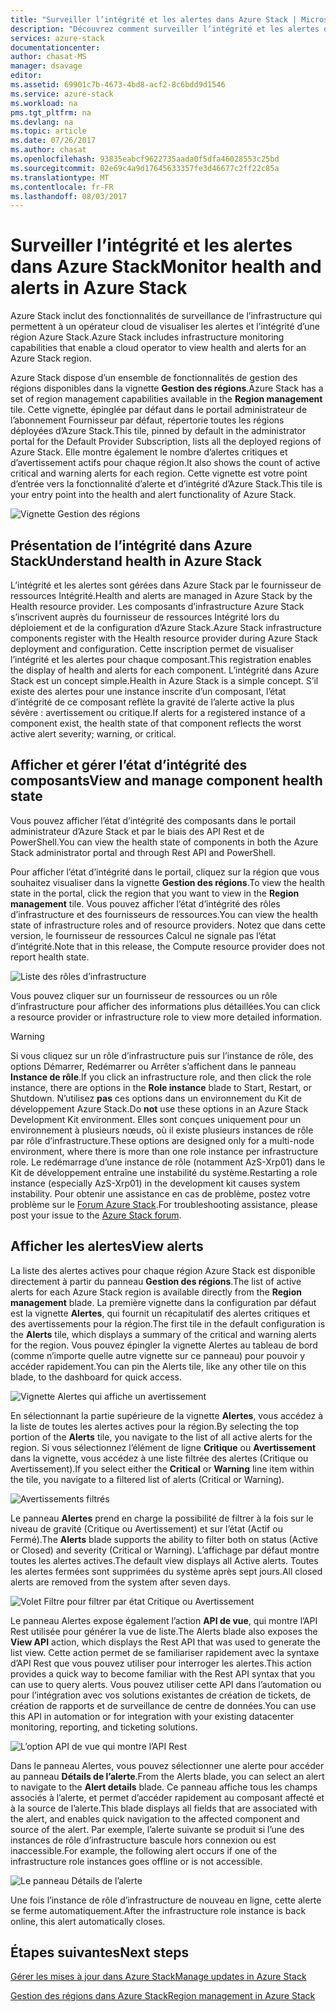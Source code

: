 ```yaml
---
title: "Surveiller l’intégrité et les alertes dans Azure Stack | Microsoft Docs"
description: "Découvrez comment surveiller l’intégrité et les alertes dans Azure Stack."
services: azure-stack
documentationcenter: 
author: chasat-MS
manager: dsavage
editor: 
ms.assetid: 69901c7b-4673-4bd8-acf2-8c6bdd9d1546
ms.service: azure-stack
ms.workload: na
pms.tgt_pltfrm: na
ms.devlang: na
ms.topic: article
ms.date: 07/26/2017
ms.author: chasat
ms.openlocfilehash: 93835eabcf9622735aada0f5dfa46028553c25bd
ms.sourcegitcommit: 02e69c4a9d17645633357fe3d46677c2ff22c85a
ms.translationtype: MT
ms.contentlocale: fr-FR
ms.lasthandoff: 08/03/2017
---
```

# <a name="monitor-health-and-alerts-in-azure-stack"></a><span data-ttu-id="df557-103">Surveiller l’intégrité et les alertes dans Azure Stack</span><span class="sxs-lookup"><span data-stu-id="df557-103">Monitor health and alerts in Azure Stack</span></span>

<span data-ttu-id="df557-104">Azure Stack inclut des fonctionnalités de surveillance de l’infrastructure qui permettent à un opérateur cloud de visualiser les alertes et l’intégrité d’une région Azure Stack.</span><span class="sxs-lookup"><span data-stu-id="df557-104">Azure Stack includes infrastructure monitoring capabilities that enable a cloud operator to view health and alerts for an Azure Stack region.</span></span>

<span data-ttu-id="df557-105">Azure Stack dispose d’un ensemble de fonctionnalités de gestion des régions disponibles dans la vignette **Gestion des régions**.</span><span class="sxs-lookup"><span data-stu-id="df557-105">Azure Stack has a set of region management capabilities available in the **Region management** tile.</span></span> <span data-ttu-id="df557-106">Cette vignette, épinglée par défaut dans le portail administrateur de l’abonnement Fournisseur par défaut, répertorie toutes les régions déployées d’Azure Stack.</span><span class="sxs-lookup"><span data-stu-id="df557-106">This tile, pinned by default in the administrator portal for the Default Provider Subscription, lists all the deployed regions of Azure Stack.</span></span> <span data-ttu-id="df557-107">Elle montre également le nombre d’alertes critiques et d’avertissement actifs pour chaque région.</span><span class="sxs-lookup"><span data-stu-id="df557-107">It also shows the count of active critical and warning alerts for each region.</span></span> <span data-ttu-id="df557-108">Cette vignette est votre point d’entrée vers la fonctionnalité d’alerte et d’intégrité d’Azure Stack.</span><span class="sxs-lookup"><span data-stu-id="df557-108">This tile is your entry point into the health and alert functionality of Azure Stack.</span></span>

 ![Vignette Gestion des régions](media/azure-stack-monitor-health/image1.png)

 ## <a name="understand-health-in-azure-stack"></a><span data-ttu-id="df557-110">Présentation de l’intégrité dans Azure Stack</span><span class="sxs-lookup"><span data-stu-id="df557-110">Understand health in Azure Stack</span></span>

 <span data-ttu-id="df557-111">L’intégrité et les alertes sont gérées dans Azure Stack par le fournisseur de ressources Intégrité.</span><span class="sxs-lookup"><span data-stu-id="df557-111">Health and alerts are managed in Azure Stack by the Health resource provider.</span></span> <span data-ttu-id="df557-112">Les composants d’infrastructure Azure Stack s’inscrivent auprès du fournisseur de ressources Intégrité lors du déploiement et de la configuration d’Azure Stack.</span><span class="sxs-lookup"><span data-stu-id="df557-112">Azure Stack infrastructure components register with the Health resource provider during Azure Stack deployment and configuration.</span></span> <span data-ttu-id="df557-113">Cette inscription permet de visualiser l’intégrité et les alertes pour chaque composant.</span><span class="sxs-lookup"><span data-stu-id="df557-113">This registration enables the display of health and alerts for each component.</span></span> <span data-ttu-id="df557-114">L’intégrité dans Azure Stack est un concept simple.</span><span class="sxs-lookup"><span data-stu-id="df557-114">Health in Azure Stack is a simple concept.</span></span> <span data-ttu-id="df557-115">S’il existe des alertes pour une instance inscrite d’un composant, l’état d’intégrité de ce composant reflète la gravité de l’alerte active la plus sévère : avertissement ou critique.</span><span class="sxs-lookup"><span data-stu-id="df557-115">If alerts for a registered instance of a component exist, the health state of that component reflects the worst active alert severity; warning, or critical.</span></span>
 
 ## <a name="view-and-manage-component-health-state"></a><span data-ttu-id="df557-116">Afficher et gérer l’état d’intégrité des composants</span><span class="sxs-lookup"><span data-stu-id="df557-116">View and manage component health state</span></span>
 
 <span data-ttu-id="df557-117">Vous pouvez afficher l’état d’intégrité des composants dans le portail administrateur d’Azure Stack et par le biais des API Rest et de PowerShell.</span><span class="sxs-lookup"><span data-stu-id="df557-117">You can view the health state of components in both the Azure Stack administrator portal and through Rest API and PowerShell.</span></span>
 
<span data-ttu-id="df557-118">Pour afficher l’état d’intégrité dans le portail, cliquez sur la région que vous souhaitez visualiser dans la vignette **Gestion des régions**.</span><span class="sxs-lookup"><span data-stu-id="df557-118">To view the health state in the portal, click the region that you want to view in the **Region management** tile.</span></span> <span data-ttu-id="df557-119">Vous pouvez afficher l’état d’intégrité des rôles d’infrastructure et des fournisseurs de ressources.</span><span class="sxs-lookup"><span data-stu-id="df557-119">You can view the health state of infrastructure roles and of resource providers.</span></span> <span data-ttu-id="df557-120">Notez que dans cette version, le fournisseur de ressources Calcul ne signale pas l’état d’intégrité.</span><span class="sxs-lookup"><span data-stu-id="df557-120">Note that in this release, the Compute resource provider does not report health state.</span></span>

![Liste des rôles d’infrastructure](media/azure-stack-monitor-health/image2.png)

<span data-ttu-id="df557-122">Vous pouvez cliquer sur un fournisseur de ressources ou un rôle d’infrastructure pour afficher des informations plus détaillées.</span><span class="sxs-lookup"><span data-stu-id="df557-122">You can click a resource provider or infrastructure role to view more detailed information.</span></span>

> [!WARNING]
><span data-ttu-id="df557-123">Si vous cliquez sur un rôle d’infrastructure puis sur l’instance de rôle, des options Démarrer, Redémarrer ou Arrêter s’affichent dans le panneau **Instance de rôle**.</span><span class="sxs-lookup"><span data-stu-id="df557-123">If you click an infrastructure role, and then click the role instance, there are options in the **Role instance** blade to Start, Restart, or Shutdown.</span></span> <span data-ttu-id="df557-124">N’utilisez **pas** ces options dans un environnement du Kit de développement Azure Stack.</span><span class="sxs-lookup"><span data-stu-id="df557-124">Do **not** use these options in an Azure Stack Development Kit environment.</span></span> <span data-ttu-id="df557-125">Elles sont conçues uniquement pour un environnement à plusieurs nœuds, où il existe plusieurs instances de rôle par rôle d’infrastructure.</span><span class="sxs-lookup"><span data-stu-id="df557-125">These options are designed only for a multi-node environment, where there is more than one role instance per infrastructure role.</span></span> <span data-ttu-id="df557-126">Le redémarrage d’une instance de rôle (notamment AzS-Xrp01) dans le Kit de développement entraîne une instabilité du système.</span><span class="sxs-lookup"><span data-stu-id="df557-126">Restarting a role instance (especially AzS-Xrp01) in the development kit causes system instability.</span></span> <span data-ttu-id="df557-127">Pour obtenir une assistance en cas de problème, postez votre problème sur le [Forum Azure Stack](https://aka.ms/azurestackforum).</span><span class="sxs-lookup"><span data-stu-id="df557-127">For troubleshooting assistance, please post your issue to the [Azure Stack forum](https://aka.ms/azurestackforum).</span></span>
>
 
## <a name="view-alerts"></a><span data-ttu-id="df557-128">Afficher les alertes</span><span class="sxs-lookup"><span data-stu-id="df557-128">View alerts</span></span>

<span data-ttu-id="df557-129">La liste des alertes actives pour chaque région Azure Stack est disponible directement à partir du panneau **Gestion des régions**.</span><span class="sxs-lookup"><span data-stu-id="df557-129">The list of active alerts for each Azure Stack region is available directly from the **Region management** blade.</span></span> <span data-ttu-id="df557-130">La première vignette dans la configuration par défaut est la vignette **Alertes**, qui fournit un récapitulatif des alertes critiques et des avertissements pour la région.</span><span class="sxs-lookup"><span data-stu-id="df557-130">The first tile in the default configuration is the **Alerts** tile, which displays a summary of the critical and warning alerts for the region.</span></span> <span data-ttu-id="df557-131">Vous pouvez épingler la vignette Alertes au tableau de bord (comme n’importe quelle autre vignette sur ce panneau) pour pouvoir y accéder rapidement.</span><span class="sxs-lookup"><span data-stu-id="df557-131">You can pin the Alerts tile, like any other tile on this blade, to the dashboard for quick access.</span></span>   

![Vignette Alertes qui affiche un avertissement](media/azure-stack-monitor-health/image3.png)

<span data-ttu-id="df557-133">En sélectionnant la partie supérieure de la vignette **Alertes**, vous accédez à la liste de toutes les alertes actives pour la région.</span><span class="sxs-lookup"><span data-stu-id="df557-133">By selecting the top portion of the **Alerts** tile, you navigate to the list of all active alerts for the region.</span></span> <span data-ttu-id="df557-134">Si vous sélectionnez l’élément de ligne **Critique** ou **Avertissement** dans la vignette, vous accédez à une liste filtrée des alertes (Critique ou Avertissement).</span><span class="sxs-lookup"><span data-stu-id="df557-134">If you select either the **Critical** or **Warning** line item within the tile, you navigate to a filtered list of alerts (Critical or Warning).</span></span> 

![Avertissements filtrés](media/azure-stack-monitor-health/image4.png)
  
<span data-ttu-id="df557-136">Le panneau **Alertes** prend en charge la possibilité de filtrer à la fois sur le niveau de gravité (Critique ou Avertissement) et sur l’état (Actif ou Fermé).</span><span class="sxs-lookup"><span data-stu-id="df557-136">The **Alerts** blade supports the ability to filter both on status (Active or Closed) and severity (Critical or Warning).</span></span> <span data-ttu-id="df557-137">L’affichage par défaut montre toutes les alertes actives.</span><span class="sxs-lookup"><span data-stu-id="df557-137">The default view displays all Active alerts.</span></span> <span data-ttu-id="df557-138">Toutes les alertes fermées sont supprimées du système après sept jours.</span><span class="sxs-lookup"><span data-stu-id="df557-138">All closed alerts are removed from the system after seven days.</span></span>

![Volet Filtre pour filtrer par état Critique ou Avertissement](media/azure-stack-monitor-health/image5.png)

<span data-ttu-id="df557-140">Le panneau Alertes expose également l’action **API de vue**, qui montre l’API Rest utilisée pour générer la vue de liste.</span><span class="sxs-lookup"><span data-stu-id="df557-140">The Alerts blade also exposes the **View API** action, which displays the Rest API that was used to generate the list view.</span></span> <span data-ttu-id="df557-141">Cette action permet de se familiariser rapidement avec la syntaxe d’API Rest que vous pouvez utiliser pour interroger les alertes.</span><span class="sxs-lookup"><span data-stu-id="df557-141">This action provides a quick way to become familiar with the Rest API syntax that you can use to query alerts.</span></span> <span data-ttu-id="df557-142">Vous pouvez utiliser cette API dans l’automation ou pour l’intégration avec vos solutions existantes de création de tickets, de création de rapports et de surveillance de centre de données.</span><span class="sxs-lookup"><span data-stu-id="df557-142">You can use this API in automation or for integration with your existing datacenter monitoring, reporting, and ticketing solutions.</span></span> 

![L’option API de vue qui montre l’API Rest](media/azure-stack-monitor-health/image6.png)

<span data-ttu-id="df557-144">Dans le panneau Alertes, vous pouvez sélectionner une alerte pour accéder au panneau **Détails de l’alerte**.</span><span class="sxs-lookup"><span data-stu-id="df557-144">From the Alerts blade, you can select an alert to navigate to the **Alert details** blade.</span></span> <span data-ttu-id="df557-145">Ce panneau affiche tous les champs associés à l’alerte, et permet d’accéder rapidement au composant affecté et à la source de l’alerte.</span><span class="sxs-lookup"><span data-stu-id="df557-145">This blade displays all fields that are associated with the alert, and enables quick navigation to the affected component and source of the alert.</span></span> <span data-ttu-id="df557-146">Par exemple, l’alerte suivante se produit si l’une des instances de rôle d’infrastructure bascule hors connexion ou est inaccessible.</span><span class="sxs-lookup"><span data-stu-id="df557-146">For example, the following alert occurs if one of the infrastructure role instances goes offline or is not accessible.</span></span>  

![Le panneau Détails de l’alerte](media/azure-stack-monitor-health/image7.png)

<span data-ttu-id="df557-148">Une fois l’instance de rôle d’infrastructure de nouveau en ligne, cette alerte se ferme automatiquement.</span><span class="sxs-lookup"><span data-stu-id="df557-148">After the infrastructure role instance is back online, this alert automatically closes.</span></span>

## <a name="next-steps"></a><span data-ttu-id="df557-149">Étapes suivantes</span><span class="sxs-lookup"><span data-stu-id="df557-149">Next steps</span></span>

[<span data-ttu-id="df557-150">Gérer les mises à jour dans Azure Stack</span><span class="sxs-lookup"><span data-stu-id="df557-150">Manage updates in Azure Stack</span></span>](azure-stack-updates.md)

[<span data-ttu-id="df557-151">Gestion des régions dans Azure Stack</span><span class="sxs-lookup"><span data-stu-id="df557-151">Region management in Azure Stack</span></span>](azure-stack-region-management.md)
